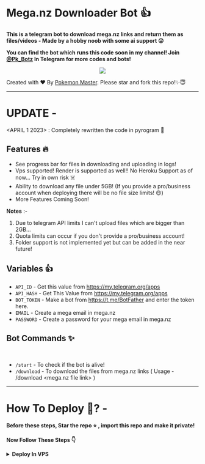 # Mega.nz Downloader Bot 👍
<p align="left"><b>This is a telegram bot to download mega.nz links and return them as files/videos - Made by a hobby noob with some ai support 😜</b></p>

<b>You can find the bot which runs this code soon in my channel! Join [@Pk_Botz](https://t.me/PK_Botz) In Telegram for more codes and bots!</b>
<p align="center"><a href="https://t.me/PK_Botz"><img src="https://img.shields.io/badge/Telegram-Join%20Telegram%20Group-blue.svg?logo=telegram"></a></p>

Created with ❤️ By [Pokemon Master](https://t.me/PokemonMasterContactBot). Please star and fork this repo!✨😇
<br>

---

# UPDATE -
<APRIL 1 2023> : Completely rewritten the code in pyrogram 🤩

## Features 🔥
 - See progress bar for files in downloading and uploading in logs!
 - Vps supported! Render is supported as well!! No Heroku Support as of now... Try in own risk ☠️
 - Ability to download any file under 5GB! (If you provide a pro/business account when deploying there will be no file size limits! 😍)
 - More Features Coming Soon!

<b>Notes</b> :- 
1. Due to telegram API limits I can't upload files which are bigger than 2GB...
2. Quota limits can occur if you don't provide a pro/business account!
3. Folder support is not implemented yet but can be added in the near future!

## Variables 👍
- `API_ID` -  Get this value from https://my.telegram.org/apps
- `API_HASH` - Get This Value from https://my.telegram.org/apps
- `BOT_TOKEN` -  Make a bot from https://t.me/BotFather and enter the token here.
- `EMAIL` - Create a mega email in mega.nz
- `PASSWORD` - Create a password for your mega email in mega.nz

## Bot Commands ✨

<br>

- `/start` - To check if the bot is alive!
- `/download` - To download the files from mega.nz links ( Usage - /download <mega.nz file link> )

---

# How To Deploy 🤔? -

<b>Before these steps, Star the repo ⭐ , import this repo and make it private!</b> 

<b>Now Follow These Steps 👇</b>

<details>
  <summary><b>Deploy In VPS</b></summary>

<br>
Simple. 
- Fill The variables `BOT_TOKEN`, `API_HASH` , `API_ID` , `MEGA EMAIL` & `MEGA PASSWORD` in your imported repo...
- Use command `python3 bot.py` 
- Done. Your Bot Is Running🥳!!

<details>
  <summary><b>Deploy In Render</b></summary>
  
  <br>
Easy. 
- Fill The variables `BOT_TOKEN`, `API_HASH` , `API_ID` , `MEGA EMAIL` & `MEGA PASSWORD` in your imported repo...
- Login in render
- Create a web service
- Choose your imported repo ( Authorize github before this )
- Wait few mins until you see live status
- Done. Your Bot Is Running🥳!!


## About the code 😁 -
<p align="left"><b>This code is completely written by a noob 😓 Try the code and dont ask if anything is error!</b></p

## Credits, and Thanks to

* [megous](https://github.com/megous) for [megatools](https://megatools.megous.com)
* [mega.nz](https://mega.nz) for [MEGAcmd](https://github.com/meganz/MEGAcmd)
* [Odwyersoftware](https://github.com/odwyersoftware) for the [Python library](https://github.com/odwyersoftware/mega.py) of [mega.nz-API](https://mega.nz/API) 
* [Crazy Yash](https://github.com/CrazyYash27) for various helps!
* [Chat GPT {OPEN AI}](https://chat.openai.com/) for assisting me!
* [XMYSTERIOUSX](https://github.com/XMYSTERlOUSX) for references in your repo!
* [Dan](https://github.com/delivrance) for [pyrogram](https://github.com/Pyrogram)

<b>Project written and created by</b> - [Pokemon Master](https://github.com/PokemonMaster23)</b>


Hope you like This Repo ✌️
Join [@Pk_Botz](https://t.me/PK_Botz) In Telegram !
<p align="center"><a href="https://t.me/PK_Botz"><img src="https://img.shields.io/badge/Telegram-Join%20Telegram%20Group-blue.svg?logo=telegram"></a></p>
